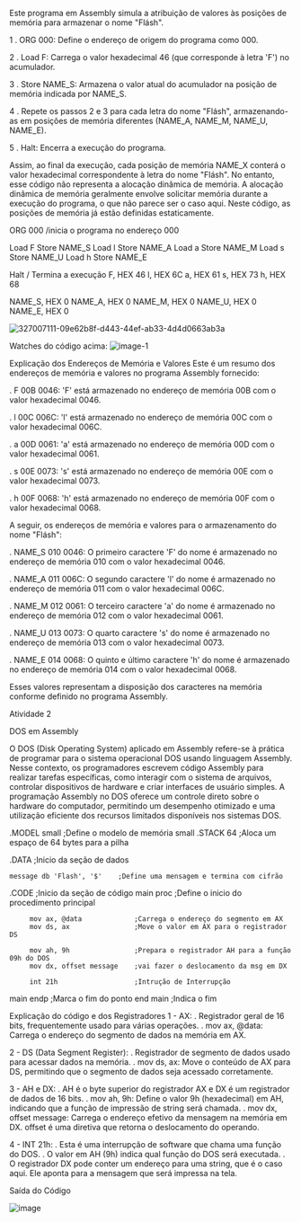 
Este programa em Assembly simula a atribuição de valores às posições de memória para armazenar o nome "Flásh".

1 . ORG 000: Define o endereço de origem do programa como 000.

2 . Load F: Carrega o valor hexadecimal 46 (que corresponde à letra 'F') no acumulador.

3 . Store NAME_S: Armazena o valor atual do acumulador na posição de memória indicada por NAME_S.

4 . Repete os passos 2 e 3 para cada letra do nome "Flásh", armazenando-as em posições de memória diferentes (NAME_A, NAME_M, NAME_U, NAME_E).

5 . Halt: Encerra a execução do programa.


Assim, ao final da execução, cada posição de memória NAME_X conterá o valor hexadecimal correspondente à letra do nome "Flásh". No entanto, esse código não representa a alocação dinâmica de memória. A alocação dinâmica de memória geralmente envolve solicitar memória durante a execução do programa, o que não parece ser o caso aqui. Neste código, as posições de memória já estão definidas estaticamente.


ORG 000 /inicia o programa no endereço 000

Load F
Store NAME_S
Load l
Store NAME_A
Load a
Store NAME_M
Load s
Store NAME_U
Load h
Store NAME_E

Halt / Termina a execução
F, HEX 46
l, HEX 6C
a, HEX 61
s, HEX 73
h, HEX 68

NAME_S, HEX 0
NAME_A, HEX 0
NAME_M, HEX 0
NAME_U, HEX 0
NAME_E, HEX 0


![327007111-09e62b8f-d443-44ef-ab33-4d4d0663ab3a](https://github.com/felipeluizcarli/Assembly/assets/127907269/d08dc8cc-968e-4d73-b876-19479f5e873d)


Watches do código acima:
![image-1](https://github.com/felipeluizcarli/Assembly/assets/127907269/28b6507b-bdec-4bfe-aed1-c9160740a1c7)



Explicação dos Endereços de Memória e Valores
Este é um resumo dos endereços de memória e valores no programa Assembly fornecido:

. F 00B 0046: 'F' está armazenado no endereço de memória 00B com o valor hexadecimal 0046.

. l 00C 006C: 'l' está armazenado no endereço de memória 00C com o valor hexadecimal 006C.

. a 00D 0061: 'a' está armazenado no endereço de memória 00D com o valor hexadecimal 0061.

. s 00E 0073: 's' está armazenado no endereço de memória 00E com o valor hexadecimal 0073.

. h 00F 0068: 'h' está armazenado no endereço de memória 00F com o valor hexadecimal 0068.

A seguir, os endereços de memória e valores para o armazenamento do nome "Flásh":

. NAME_S 010 0046: O primeiro caractere 'F' do nome é armazenado no endereço de memória 010 com o valor hexadecimal 0046.

. NAME_A 011 006C: O segundo caractere 'l' do nome é armazenado no endereço de memória 011 com o valor hexadecimal 006C.

. NAME_M 012 0061: O terceiro caractere 'a' do nome é armazenado no endereço de memória 012 com o valor hexadecimal 0061.

. NAME_U 013 0073: O quarto caractere 's' do nome é armazenado no endereço de memória 013 com o valor hexadecimal 0073.

. NAME_E 014 0068: O quinto e último caractere 'h' do nome é armazenado no endereço de memória 014 com o valor hexadecimal 0068.


Esses valores representam a disposição dos caracteres na memória conforme definido no programa Assembly.


Atividade 2

DOS em Assembly

O DOS (Disk Operating System) aplicado em Assembly refere-se à prática de programar para o sistema operacional DOS usando linguagem Assembly. Nesse contexto, os programadores escrevem código Assembly para realizar tarefas específicas, como interagir com o sistema de arquivos, controlar dispositivos de hardware e criar interfaces de usuário simples. A programação Assembly no DOS oferece um controle direto sobre o hardware do computador, permitindo um desempenho otimizado e uma utilização eficiente dos recursos limitados disponíveis nos sistemas DOS.


.MODEL small ;Define o modelo de memória small
.STACK 64 ;Aloca um espaço de 64 bytes para a pilha

.DATA                          ;Inicio da seção de dados

    message db 'Flash', '$'    ;Define uma mensagem e termina com cifrão

.CODE                              ;Inicio da seção de código
main proc                          ;Define o inicio do procedimento principal

         mov ax, @data             ;Carrega o endereço do segmento em AX
         mov ds, ax                ;Move o valor em AX para o registrador DS

         mov ah, 9h                ;Prepara o registrador AH para a função 09h do DOS
         mov dx, offset message    ;vai fazer o deslocamento da msg em DX

         int 21h                   ;Intrução de Interrupção

main endp                          ;Marca o fim do ponto
end main ;Indica o fim


Explicação do código e dos Registradores
1 - AX:
 . Registrador geral de 16 bits, frequentemente usado para várias operações.
 . mov ax, @data: Carrega o endereço do segmento de dados na memória em AX.

2 - DS (Data Segment Register):
 . Registrador de segmento de dados usado para acessar dados na memória.
 . mov ds, ax: Move o conteúdo de AX para DS, permitindo que o segmento de dados seja acessado corretamente.

3 - AH e DX:
 . AH é o byte superior do registrador AX e DX é um registrador de dados de 16 bits.
 . mov ah, 9h: Define o valor 9h (hexadecimal) em AH, indicando que a função de impressão de string será chamada.
 . mov dx, offset message: Carrega o endereço efetivo da mensagem na memória em DX. offset é uma diretiva que retorna o deslocamento do operando.

4 - INT 21h:
 . Esta é uma interrupção de software que chama uma função do DOS.
 . O valor em AH (9h) indica qual função do DOS será executada.
 . O registrador DX pode conter um endereço para uma string, que é o caso aqui. Ele aponta para a mensagem que será impressa na tela.

Saída do Código

![image](https://github.com/felipeluizcarli/Assembly/assets/127907269/e6f90b63-f72c-4f5d-adb4-07f4838d3a5e)


